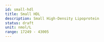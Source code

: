 ```yaml
---
id: small-hdl
title: Small HDL
description: Small High-Density Lipoprotein
status: draft
unit: nmol/L
range: 17249 - 43005
---
```

